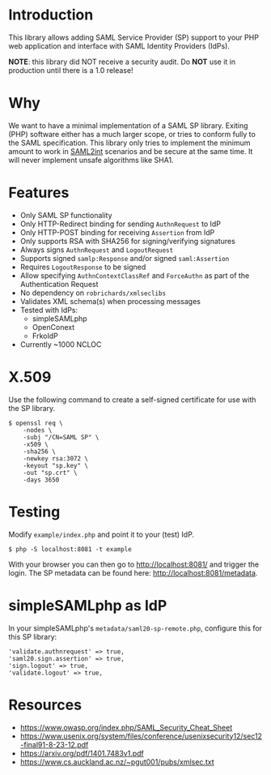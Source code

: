 # Introduction

This library allows adding SAML Service Provider (SP) support to your PHP web
application and interface with SAML Identity Providers (IdPs).

**NOTE**: this library did NOT receive a security audit. Do **NOT** use it in
production until there is a 1.0 release!

# Why

We want to have a minimal implementation of a SAML SP library. Exiting (PHP) 
software either has a much larger scope, or tries to conform fully to the SAML 
specification. This library only tries to implement the minimum amount to work 
in [SAML2int](https://kantarainitiative.github.io/SAMLprofiles/saml2int.html) 
scenarios and be secure at the same time. It will never implement unsafe 
algorithms like SHA1.

# Features

- Only SAML SP functionality
- Only HTTP-Redirect binding for sending `AuthnRequest` to IdP
- Only HTTP-POST binding for receiving `Assertion` from IdP
- Only supports RSA with SHA256 for signing/verifying signatures
- Always signs `AuthnRequest` and `LogoutRequest`
- Supports signed `samlp:Response` and/or signed `saml:Assertion`
- Requires `LogoutResponse` to be signed
- Allow specifying `AuthnContextClassRef` and `ForceAuthn` as part of the
  Authentication Request
- No dependency on `robrichards/xmlseclibs`
- Validates XML schema(s) when processing messages
- Tested with IdPs:
  - simpleSAMLphp
  - OpenConext
  - FrkoIdP
- Currently ~1000 NCLOC

# X.509

Use the following command to create a self-signed certificate for use with the
SP library.

    $ openssl req \
        -nodes \
        -subj "/CN=SAML SP" \
        -x509 \
        -sha256 \
        -newkey rsa:3072 \
        -keyout "sp.key" \
        -out "sp.crt" \
        -days 3650

# Testing

Modify `example/index.php` and point it to your (test) IdP.

    $ php -S localhost:8081 -t example

With your browser you can then go to 
[http://localhost:8081/](http://localhost:8081/) and trigger the login. The 
SP metadata can be found here: 
[http://localhost:8081/metadata](http://localhost:8081/metadata).

# simpleSAMLphp as IdP

In your simpleSAMLphp's `metadata/saml20-sp-remote.php`, configure this for 
this SP library:

    'validate.authnrequest' => true,
    'saml20.sign.assertion' => true,
    'sign.logout' => true,
    'validate.logout' => true,

# Resources

* https://www.owasp.org/index.php/SAML_Security_Cheat_Sheet
* https://www.usenix.org/system/files/conference/usenixsecurity12/sec12-final91-8-23-12.pdf
* https://arxiv.org/pdf/1401.7483v1.pdf
* https://www.cs.auckland.ac.nz/~pgut001/pubs/xmlsec.txt
